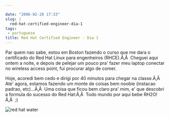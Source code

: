 ```yaml
---

date: "2006-02-20 17:33"
slug: |
  red-hat-certified-engineer-dia-1
tags:
 - portuguese
title: Red Hat Certified Engineer - Dia 1
---
```


Par quem nao sabe, estou em Boston fazendo o curso que me dara o
certificado do Red Hat Linux para engenheiros (RHCE).Ã‚Â  Cheguei aqui
ontem a noite, e depois de pelejar um pouco pra' fazer meu laptop
conectar no wireless access point, fui procurar algo de comer.

Hoje, acoredi bem cedo e dirigi por 40 minutos para chegar na
classe.Ã‚Â  Ate' agora, estamos fazendo um monte de coisas bem noobie
(instacao padrao, etc)...Ã‚Â  Uma coisa que ficou bem claro pra' mim, e'
que descobri a formula do sucesso do Red Hat:Ã‚Â  Todo mundo por aqui
bebe RH2O!Ã‚Â  ;)

![red hat water](http://static.flickr.com/25/102192383_ecfe20fd3a_o.jpg)
